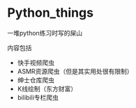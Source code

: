 # Python_things
一堆python练习时写的屎山

内容包括
* 快手视频爬虫
* ASMR资源爬虫（但是其实用处很有限制）
* 绅士仓库爬虫
* K线绘制（东方财富）
* bilibili专栏爬虫

